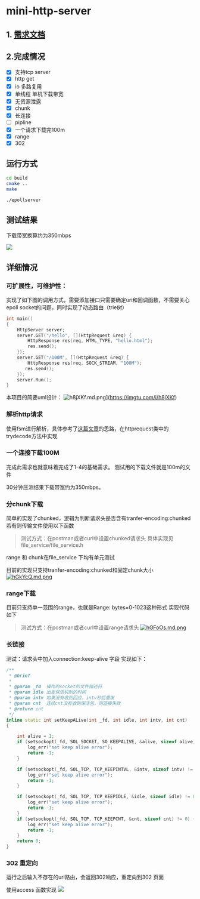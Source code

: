 # mini-http-server



## 1. [需求文档](https://docs.google.com/presentation/d/1nm4f_xyorsatzBByqdXJqUF1fjEQ9YBJUUoU16lpzQQ/edit#slide=id.ge77af77a78_0_82)

## 2.完成情况

- [x] 支持tcp server 
- [x] http get
- [x] io 多路复用
- [x] 单线程 单机下载带宽
- [x] 无资源泄露
- [x] chunk
- [x] 长连接
- [ ] pipline
- [x] 一个请求下载完100m
- [x] range
- [x] 302

## 运行方式

```bash
cd build
cmake ..
make

./epollserver

```



## 测试结果
下载带宽换算约为350mbps

![](https://s3.bmp.ovh/imgs/2021/08/ada23dfb16839f18.png)

## 详细情况

### 可扩展性，可维护性：

实现了如下图的调用方式，需要添加接口只需要确定uri和回调函数，不需要关心epoll socket的问题，同时实现了动态路由（trie树）

``` c++
int main()
{
    HttpServer server;
    server.GET("/hello", [](HttpRequest &req) {
        HttpResponse res(req, HTML_TYPE, "hello.html");
        res.send();
    });
    server.GET("/100M", [](HttpRequest &req) {
        HttpResponse res(req, SOCK_STREAM, "100M");
       res.send();
    });
    server.Run();
}

```

本项目的简要uml设计：
![h8jXKf.md.png](https://z3.ax1x.com/2021/08/29/h8jXKf.md.png)](https://imgtu.com/i/h8jXKf)
### 解析http请求 
使用fsm进行解析，具体参考了[这篇文章](https://www.dazhuanlan.com/chasingsouls/topics/1354274)的思路，在httprequest类中的trydecode方法中实现


### 一个连接下载100M
完成此需求也就意味着完成了1-4的基础需求。
测试用的下载文件就是100m的文件

30分钟压测结果下载带宽约为350mbps。

### 分chunk下载
简单的实现了chunked，逻辑为判断请求头是否含有tranfer-encoding:chunked
若有则传输文件使用以下函数
> 测试方式：在postman或者curl中设置chunked请求头
具体实现见file_service/file_service.h



range 和 chunk在file_service 下均有单元测试

目前的实现只支持tranfer-encoding:chunked和固定chunk大小
[![hGkYcQ.md.png](https://z3.ax1x.com/2021/08/29/hGkYcQ.md.png)](https://imgtu.com/i/hGkYcQ)

### range下载

目前只支持单一范围的range，也就是Range: bytes=0-1023这种形式
实现代码如下
> 测试方式：在postman或者curl中设置range请求头
[![hGFoOs.md.png](https://z3.ax1x.com/2021/08/29/hGFoOs.md.png)](https://imgtu.com/i/hGFoOs)


### 长链接
测试：请求头中加入connection:keep-alive 字段
实现如下：



```c++
/**
 * @brief
 *
 * @param _fd  操作的socket的文件描述符
 * @param idle 出发保活机制的时间
 * @param intv 如果没有收到回应，intv秒后重发
 * @param cnt  连续cnt没有收到保活包，则连接失效
 * @return int
 */
inline static int setKeepALive(int _fd, int idle, int intv, int cnt)
{

    int alive = 1;
    if (setsockopt(_fd, SOL_SOCKET, SO_KEEPALIVE, &alive, sizeof alive) != 0) {
        log_err("set keep alive error");
        return -1;
    }

    if (setsockopt(_fd, SOL_TCP, TCP_KEEPINTVL, &intv, sizeof intv) != 0) {
        log_err("set keep alive error");
        return -1;
    }

    if (setsockopt(_fd, SOL_TCP, TCP_KEEPIDLE, &idle, sizeof idle) != 0) {
        log_err("set keep alive error");
        return -1;
    }
    if (setsockopt(_fd, SOL_TCP, TCP_KEEPCNT, &cnt, sizeof cnt) != 0) {
        log_err("set keep alive error");
        return -1;
    }
    return 0;
}
```

### 302 重定向
运行之后输入不存在的url路由，会返回302响应，重定向到302 页面

使用access 函数实现
![](https://s3.bmp.ovh/imgs/2021/08/a9a7de7bc4505635.png)
